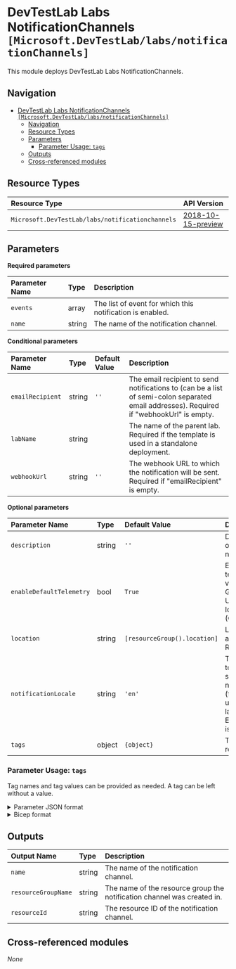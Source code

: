 # DevTestLab Labs NotificationChannels `[Microsoft.DevTestLab/labs/notificationChannels]`

This module deploys DevTestLab Labs NotificationChannels.

## Navigation

- [DevTestLab Labs NotificationChannels `[Microsoft.DevTestLab/labs/notificationChannels]`](#devtestlab-labs-notificationchannels-microsoftdevtestlablabsnotificationchannels)
  - [Navigation](#navigation)
  - [Resource Types](#resource-types)
  - [Parameters](#parameters)
    - [Parameter Usage: `tags`](#parameter-usage-tags)
  - [Outputs](#outputs)
  - [Cross-referenced modules](#cross-referenced-modules)

## Resource Types

| Resource Type | API Version |
| :-- | :-- |
| `Microsoft.DevTestLab/labs/notificationchannels` | [2018-10-15-preview](https://docs.microsoft.com/en-us/azure/templates/Microsoft.DevTestLab/labs/notificationchannels) |

## Parameters

**Required parameters**

| Parameter Name | Type | Description |
| :-- | :-- | :-- |
| `events` | array | The list of event for which this notification is enabled. |
| `name` | string | The name of the notification channel. |

**Conditional parameters**

| Parameter Name | Type | Default Value | Description |
| :-- | :-- | :-- | :-- |
| `emailRecipient` | string | `''` | The email recipient to send notifications to (can be a list of semi-colon separated email addresses). Required if "webhookUrl" is empty. |
| `labName` | string |  | The name of the parent lab. Required if the template is used in a standalone deployment. |
| `webhookUrl` | string | `''` | The webhook URL to which the notification will be sent. Required if "emailRecipient" is empty. |

**Optional parameters**

| Parameter Name | Type | Default Value | Description |
| :-- | :-- | :-- | :-- |
| `description` | string | `''` | Description of notification. |
| `enableDefaultTelemetry` | bool | `True` | Enable telemetry via a Globally Unique Identifier (GUID). |
| `location` | string | `[resourceGroup().location]` | Location for all Resources. |
| `notificationLocale` | string | `'en'` | The locale to use when sending a notification (fallback for unsupported languages is EN). Default is "en". |
| `tags` | object | `{object}` | Tags of the resource. |

### Parameter Usage: `tags`

Tag names and tag values can be provided as needed. A tag can be left without a value.

<details>

<summary>Parameter JSON format</summary>

```json
"tags": {
    "value": {
        "Environment": "Non-Prod",
        "Contact": "test.user@testcompany.com",
        "PurchaseOrder": "1234",
        "CostCenter": "7890",
        "ServiceName": "DeploymentValidation",
        "Role": "DeploymentValidation"
    }
}
```

</details>

<details>

<summary>Bicep format</summary>

```bicep
tags: {
    Environment: 'Non-Prod'
    Contact: 'test.user@testcompany.com'
    PurchaseOrder: '1234'
    CostCenter: '7890'
    ServiceName: 'DeploymentValidation'
    Role: 'DeploymentValidation'
}
```

</details>
<p>

## Outputs

| Output Name | Type | Description |
| :-- | :-- | :-- |
| `name` | string | The name of the notification channel. |
| `resourceGroupName` | string | The name of the resource group the notification channel was created in. |
| `resourceId` | string | The resource ID of the notification channel. |

## Cross-referenced modules

_None_
